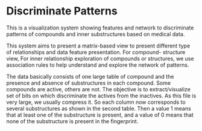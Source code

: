 # Discriminate Patterns

This is a visualization system showing features and network to discriminate patterns of compounds and inner substructures based on medical data.

This system aims to present a matrix-based view to present different type of relationships and data feature presentation. For compound- structure view, For inner relationship exploration of compounds or structures, we use association rules to help understand and explore the network of patterns.

The data basically consists of one large table of compound and the presence and absence of substructures in each compound. Some compounds are active, others are not. The objective is to extract/visualize set of bits on which discriminate the actives from the inactives. As this file is very large, we usually compress it. So each column now corresponds to several substructures as shown in the second table. Then a value 1 means that at least one of the substructure is present, and a value of 0 means that none of the substructure is present in the fingerprint.